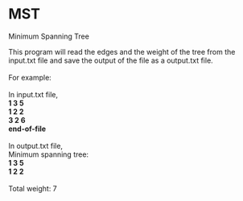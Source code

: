 # MST
Minimum Spanning Tree
<p>
This program will read the edges and the weight of the tree from the input.txt file and save the output of the file as a output.txt file. 
<br><br>
For example: 
<br><br>
In input.txt file, <br>
<b>
1 3 5 <br>
1 2 2 <br>
3 2 6 <br>
end-of-file
</b>
<br>
<br>
In output.txt file, <br>
Minimum spanning tree: <br>
<b>
1 3 5 <br>
1 2 2 <br>
</b>
<br>
Total weight: 7

</p>
